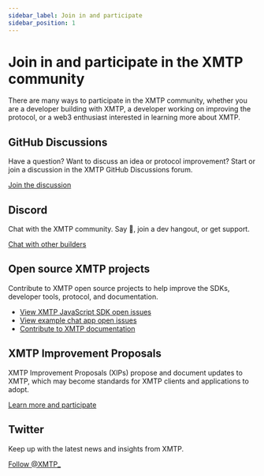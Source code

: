 ```yaml
---
sidebar_label: Join in and participate
sidebar_position: 1
---
```


# Join in and participate in the XMTP community

There are many ways to participate in the XMTP community, whether you are a developer building with XMTP, a developer working on improving the protocol, or a web3 enthusiast interested in learning more about XMTP.

## GitHub Discussions

Have a question? Want to discuss an idea or protocol improvement? Start or join a discussion in the XMTP GitHub Discussions forum.

[Join the discussion](https://github.com/orgs/xmtp/discussions)

## Discord

Chat with the XMTP community. Say 👋, join a dev hangout, or get support.

[Chat with other builders](https://discord.gg/xmtp)

## Open source XMTP projects

Contribute to XMTP open source projects to help improve the SDKs, developer tools, protocol, and documentation.

* [View XMTP JavaScript SDK open issues](https://github.com/xmtp/xmtp-js/issues)
* [View example chat app open issues](https://github.com/xmtp/example-chat-react/issues)
* [Contribute to XMTP documentation](https://github.com/xmtp/xmtp-dot-org#readme)

## XMTP Improvement Proposals

XMTP Improvement Proposals (XIPs) propose and document updates to XMTP, which may become standards for XMTP clients and applications to adopt.

[Learn more and participate](https://github.com/xmtp/XIPs/blob/main/XIPs/xip-0-purpose-process.md)

## Twitter

Keep up with the latest news and insights from XMTP.

[Follow @XMTP_](https://twitter.com/xmtp_)

